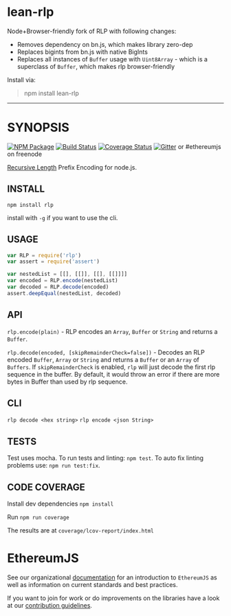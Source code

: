 # lean-rlp

Node+Browser-friendly fork of RLP with following changes:

- Removes dependency on bn.js, which makes library zero-dep
- Replaces bigints from bn.js with native BigInts
- Replaces all instances of `Buffer` usage with `Uint8Array` - which is a superclass of `Buffer`,
  which makes rlp browser-friendly

Install via:

> npm install lean-rlp

---

# SYNOPSIS

[![NPM Package](https://img.shields.io/npm/v/rlp.svg?style=flat-square)](https://www.npmjs.org/package/rlp)
[![Build Status](https://img.shields.io/travis/ethereumjs/rlp.svg?branch=master&style=flat-square)](https://travis-ci.org/ethereumjs/rlp)
[![Coverage Status](https://img.shields.io/coveralls/ethereumjs/rlp.svg?style=flat-square)](https://coveralls.io/r/ethereumjs/rlp)
[![Gitter](https://img.shields.io/gitter/room/ethereum/ethereumjs-lib.svg?style=flat-square)](https://gitter.im/ethereum/ethereumjs-lib) or #ethereumjs on freenode

[Recursive Length](https://github.com/ethereum/wiki/wiki/RLP) Prefix Encoding for node.js.

## INSTALL

`npm install rlp`

install with `-g` if you want to use the cli.

## USAGE

```javascript
var RLP = require('rlp')
var assert = require('assert')

var nestedList = [[], [[]], [[], [[]]]]
var encoded = RLP.encode(nestedList)
var decoded = RLP.decode(encoded)
assert.deepEqual(nestedList, decoded)
```

## API

`rlp.encode(plain)` - RLP encodes an `Array`, `Buffer` or `String` and returns a `Buffer`.

`rlp.decode(encoded, [skipRemainderCheck=false])` - Decodes an RLP encoded `Buffer`, `Array` or `String` and returns a `Buffer` or an `Array` of `Buffers`. If `skipRemainderCheck` is enabled, `rlp` will just decode the first rlp sequence in the buffer. By default, it would throw an error if there are more bytes in Buffer than used by rlp sequence.

## CLI

`rlp decode <hex string>`
`rlp encode <json String>`

## TESTS

Test uses mocha. To run tests and linting: `npm test`. To auto fix linting problems use: `npm run test:fix`.

## CODE COVERAGE

Install dev dependencies
`npm install`

Run
`npm run coverage`

The results are at
`coverage/lcov-report/index.html`

# EthereumJS

See our organizational [documentation](https://ethereumjs.readthedocs.io) for an introduction to `EthereumJS` as well as information on current standards and best practices.

If you want to join for work or do improvements on the libraries have a look at our [contribution guidelines](https://ethereumjs.readthedocs.io/en/latest/contributing.html).
